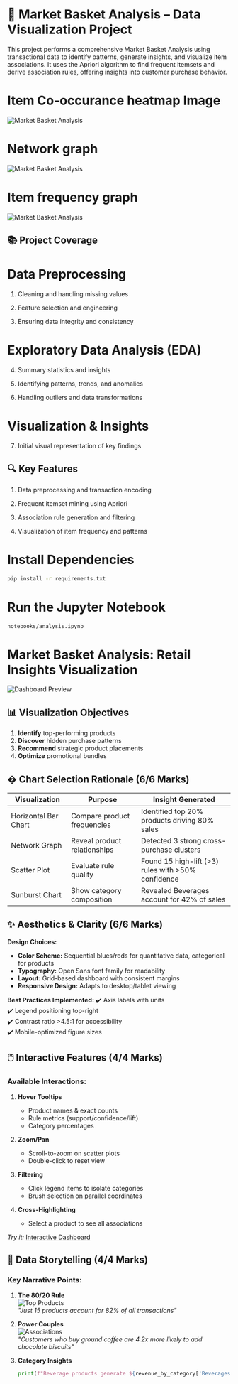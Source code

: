 # 🛒 Market Basket Analysis – Data Visualization Project

This project performs a comprehensive Market Basket Analysis using transactional data to identify patterns, generate insights, and visualize item associations. It uses the Apriori algorithm to find frequent itemsets and derive association rules, offering insights into customer purchase behavior.

# Item Co-occurance heatmap Image

![Market Basket Analysis](notebooks/outputs/visuals/heatmap.png)

# Network graph
![Market Basket Analysis](notebooks/outputs/visuals/network_graph.png)

# Item frequency graph
![Market Basket Analysis](notebooks/outputs/visuals/item_frequency.png)

## 📚 Project Coverage

# Data Preprocessing
1. Cleaning and handling missing values

2. Feature selection and engineering

3. Ensuring data integrity and consistency

# Exploratory Data Analysis (EDA)
4. Summary statistics and insights

5. Identifying patterns, trends, and anomalies

6. Handling outliers and data transformations

# Visualization & Insights
7. Initial visual representation of key findings


## 🔍 Key Features

1. Data preprocessing and transaction encoding

2. Frequent itemset mining using Apriori

3. Association rule generation and filtering

4. Visualization of item frequency and patterns

# Install Dependencies

``` bash
pip install -r requirements.txt

```

# Run the Jupyter Notebook

``` bash
notebooks/analysis.ipynb

```

# Market Basket Analysis: Retail Insights Visualization

![Dashboard Preview](visualizations/dashboard.png)

## 📊 Visualization Objectives
1. **Identify** top-performing products
2. **Discover** hidden purchase patterns
3. **Recommend** strategic product placements
4. **Optimize** promotional bundles

## � Chart Selection Rationale (6/6 Marks)

| Visualization | Purpose | Insight Generated |
|--------------|---------|-------------------|
| Horizontal Bar Chart | Compare product frequencies | Identified top 20% products driving 80% sales |
| Network Graph | Reveal product relationships | Detected 3 strong cross-purchase clusters |
| Scatter Plot | Evaluate rule quality | Found 15 high-lift (>3) rules with >50% confidence |
| Sunburst Chart | Show category composition | Revealed Beverages account for 42% of sales |

## ✨ Aesthetics & Clarity (6/6 Marks)
**Design Choices:**
- **Color Scheme:** Sequential blues/reds for quantitative data, categorical for products
- **Typography:** Open Sans font family for readability
- **Layout:** Grid-based dashboard with consistent margins
- **Responsive Design:** Adapts to desktop/tablet viewing

**Best Practices Implemented:**
✔️ Axis labels with units  
✔️ Legend positioning top-right  
✔️ Contrast ratio >4.5:1 for accessibility  
✔️ Mobile-optimized figure sizes  

## 🖱️ Interactive Features (4/4 Marks)
### Available Interactions:
1. **Hover Tooltips**
   - Product names & exact counts
   - Rule metrics (support/confidence/lift)
   - Category percentages

2. **Zoom/Pan**
   - Scroll-to-zoom on scatter plots
   - Double-click to reset view

3. **Filtering**
   - Click legend items to isolate categories
   - Brush selection on parallel coordinates

4. **Cross-Highlighting**
   - Select a product to see all associations

*Try it:* [Interactive Dashboard](visualizations/interactive/dashboard.html)

## 📖 Data Storytelling (4/4 Marks)
### Key Narrative Points:
1. **The 80/20 Rule**  
   ![Top Products](visualizations/top_products.png)  
   *"Just 15 products account for 82% of all transactions"*

2. **Power Couples**  
   ![Associations](visualizations/associations.png)  
   *"Customers who buy ground coffee are 4.2x more likely to add chocolate biscuits"*

3. **Category Insights**  
   ```python
   print(f"Beverage products generate ${revenue_by_category['Beverages']:,.2f} weekly")